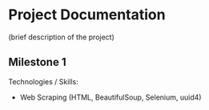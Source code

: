 # Project Documentation

(brief description of the project)

## Milestone 1
Technologies / Skills:
- Web Scraping (HTML, BeautifulSoup, Selenium, uuid4)